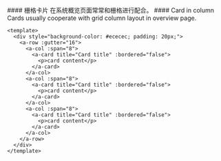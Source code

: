 <cn>
  #### 栅格卡片
  在系统概览页面常常和栅格进行配合。
</cn>

<us>
  #### Card in column
  Cards usually cooperate with grid column layout in overview page.
</us>

```tpl
<template>
  <div style="background-color: #ececec; padding: 20px;">
    <a-row :gutter="16">
      <a-col :span="8">
        <a-card title="Card title" :bordered="false">
          <p>card content</p>
        </a-card>
      </a-col>
      <a-col :span="8">
        <a-card title="Card title" :bordered="false">
          <p>card content</p>
        </a-card>
      </a-col>
      <a-col :span="8">
        <a-card title="Card title" :bordered="false">
          <p>card content</p>
        </a-card>
      </a-col>
    </a-row>
  </div>
</template>
```
